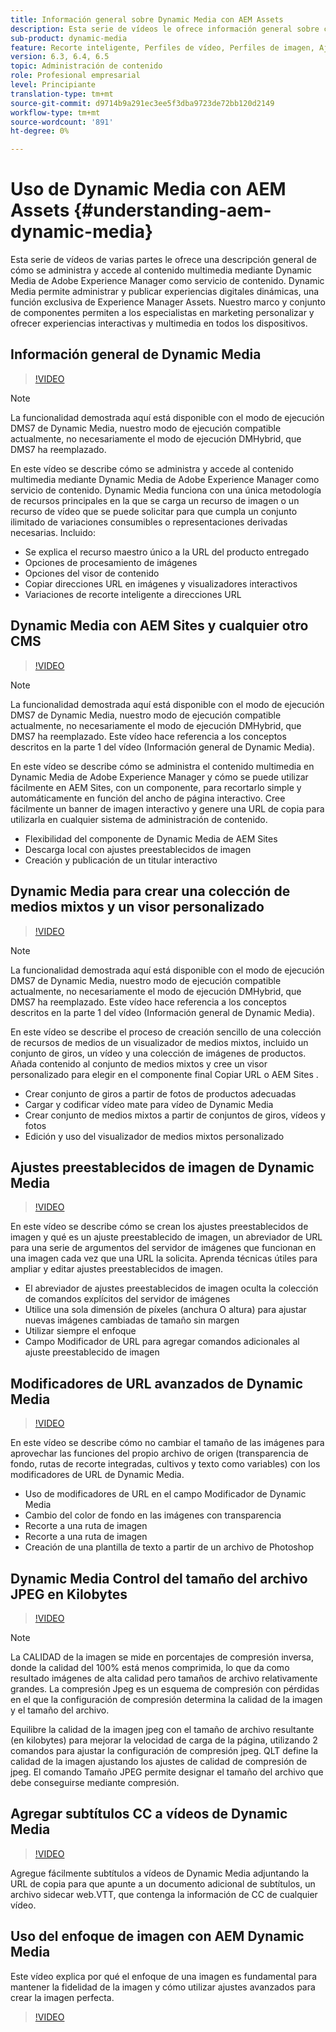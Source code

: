 ```yaml
---
title: Información general sobre Dynamic Media con AEM Assets
description: Esta serie de vídeos le ofrece información general sobre cómo se administra y accede al contenido multimedia mediante Dynamic Media de Adobe Experience Manager como servicio de contenido. Dynamic Media permite administrar y publicar experiencias digitales dinámicas, una función exclusiva de Experience Manager Assets. Nuestro marco y conjunto de componentes permiten a los especialistas en marketing personalizar y ofrecer experiencias interactivas y multimedia en todos los dispositivos.
sub-product: dynamic-media
feature: Recorte inteligente, Perfiles de vídeo, Perfiles de imagen, Ajustes preestablecidos de visor, Vídeo VR 360, Conjuntos de imágenes, Conjuntos de giros
version: 6.3, 6.4, 6.5
topic: Administración de contenido
role: Profesional empresarial
level: Principiante
translation-type: tm+mt
source-git-commit: d9714b9a291ec3ee5f3dba9723de72bb120d2149
workflow-type: tm+mt
source-wordcount: '891'
ht-degree: 0%

---
```



# Uso de Dynamic Media con AEM Assets {#understanding-aem-dynamic-media}

Esta serie de vídeos de varias partes le ofrece una descripción general de cómo se administra y accede al contenido multimedia mediante Dynamic Media de Adobe Experience Manager como servicio de contenido. Dynamic Media permite administrar y publicar experiencias digitales dinámicas, una función exclusiva de Experience Manager Assets. Nuestro marco y conjunto de componentes permiten a los especialistas en marketing personalizar y ofrecer experiencias interactivas y multimedia en todos los dispositivos.

## Información general de Dynamic Media

>[!VIDEO](https://video.tv.adobe.com/v/27144/?quality=9&learn=on)

>[!NOTE]
>
>La funcionalidad demostrada aquí está disponible con el modo de ejecución DMS7 de Dynamic Media, nuestro modo de ejecución compatible actualmente, no necesariamente el modo de ejecución DMHybrid, que DMS7 ha reemplazado.

En este vídeo se describe cómo se administra y accede al contenido multimedia mediante Dynamic Media de Adobe Experience Manager como servicio de contenido. Dynamic Media funciona con una única metodología de recursos principales en la que se carga un recurso de imagen o un recurso de vídeo que se puede solicitar para que cumpla un conjunto ilimitado de variaciones consumibles o representaciones derivadas necesarias. Incluido:

* Se explica el recurso maestro único a la URL del producto entregado
* Opciones de procesamiento de imágenes
* Opciones del visor de contenido
* Copiar direcciones URL en imágenes y visualizadores interactivos
* Variaciones de recorte inteligente a direcciones URL

## Dynamic Media con AEM Sites y cualquier otro CMS

>[!VIDEO](https://video.tv.adobe.com/v/27145/?quality=9&learn=on)

>[!NOTE]
>
>La funcionalidad demostrada aquí está disponible con el modo de ejecución DMS7 de Dynamic Media, nuestro modo de ejecución compatible actualmente, no necesariamente el modo de ejecución DMHybrid, que DMS7 ha reemplazado. Este vídeo hace referencia a los conceptos descritos en la parte 1 del vídeo (Información general de Dynamic Media).

En este vídeo se describe cómo se administra el contenido multimedia en Dynamic Media de Adobe Experience Manager y cómo se puede utilizar fácilmente en AEM Sites, con un componente, para recortarlo simple y automáticamente en función del ancho de página interactivo. Cree fácilmente un banner de imagen interactivo y genere una URL de copia para utilizarla en cualquier sistema de administración de contenido.

* Flexibilidad del componente de Dynamic Media de AEM Sites
* Descarga local con ajustes preestablecidos de imagen
* Creación y publicación de un titular interactivo

## Dynamic Media para crear una colección de medios mixtos y un visor personalizado

>[!VIDEO](https://video.tv.adobe.com/v/27146/?quality=9&learn=on)

>[!NOTE]
>
>La funcionalidad demostrada aquí está disponible con el modo de ejecución DMS7 de Dynamic Media, nuestro modo de ejecución compatible actualmente, no necesariamente el modo de ejecución DMHybrid, que DMS7 ha reemplazado. Este vídeo hace referencia a los conceptos descritos en la parte 1 del vídeo (Información general de Dynamic Media).

En este vídeo se describe el proceso de creación sencillo de una colección de recursos de medios de un visualizador de medios mixtos, incluido un conjunto de giros, un vídeo y una colección de imágenes de productos. Añada contenido al conjunto de medios mixtos y cree un visor personalizado para elegir en el componente final Copiar URL o AEM Sites .

* Crear conjunto de giros a partir de fotos de productos adecuadas
* Cargar y codificar vídeo mate para vídeo de Dynamic Media
* Crear conjunto de medios mixtos a partir de conjuntos de giros, vídeos y fotos
* Edición y uso del visualizador de medios mixtos personalizado

## Ajustes preestablecidos de imagen de Dynamic Media

>[!VIDEO](https://video.tv.adobe.com/v/27320/?quality=9&learn=on)

En este vídeo se describe cómo se crean los ajustes preestablecidos de imagen y qué es un ajuste preestablecido de imagen, un abreviador de URL para una serie de argumentos del servidor de imágenes que funcionan en una imagen cada vez que una URL la solicita. Aprenda técnicas útiles para ampliar y editar ajustes preestablecidos de imagen.

* El abreviador de ajustes preestablecidos de imagen oculta la colección de comandos explícitos del servidor de imágenes
* Utilice una sola dimensión de píxeles (anchura O altura) para ajustar nuevas imágenes cambiadas de tamaño sin margen
* Utilizar siempre el enfoque
* Campo Modificador de URL para agregar comandos adicionales al ajuste preestablecido de imagen

## Modificadores de URL avanzados de Dynamic Media

>[!VIDEO](https://video.tv.adobe.com/v/27319/?quality=9&learn=on)

En este vídeo se describe cómo no cambiar el tamaño de las imágenes para aprovechar las funciones del propio archivo de origen (transparencia de fondo, rutas de recorte integradas, cultivos y texto como variables) con los modificadores de URL de Dynamic Media.

* Uso de modificadores de URL en el campo Modificador de Dynamic Media
* Cambio del color de fondo en las imágenes con transparencia
* Recorte a una ruta de imagen
* Recorte a una ruta de imagen
* Creación de una plantilla de texto a partir de un archivo de Photoshop

## Dynamic Media Control del tamaño del archivo JPEG en Kilobytes

>[!VIDEO](https://video.tv.adobe.com/v/27404/?quality=9&learn=on)


>[!NOTE]
>
>La CALIDAD de la imagen se mide en porcentajes de compresión inversa, donde la calidad del 100% está menos comprimida, lo que da como resultado imágenes de alta calidad pero tamaños de archivo relativamente grandes. La compresión Jpeg es un esquema de compresión con pérdidas en el que la configuración de compresión determina la calidad de la imagen y el tamaño del archivo.

Equilibre la calidad de la imagen jpeg con el tamaño de archivo resultante (en kilobytes) para mejorar la velocidad de carga de la página, utilizando 2 comandos para ajustar la configuración de compresión jpeg. QLT define la calidad de la imagen ajustando los ajustes de calidad de compresión de jpeg. El comando Tamaño JPEG permite designar el tamaño del archivo que debe conseguirse mediante compresión.

## Agregar subtítulos CC a vídeos de Dynamic Media

>[!VIDEO](https://video.tv.adobe.com/v/28074/?quality=9&learn=on)

Agregue fácilmente subtítulos a vídeos de Dynamic Media adjuntando la URL de copia para que apunte a un documento adicional de subtítulos, un archivo sidecar web.VTT, que contenga la información de CC de cualquier vídeo.

## Uso del enfoque de imagen con AEM Dynamic Media

Este vídeo explica por qué el enfoque de una imagen es fundamental para mantener la fidelidad de la imagen y cómo utilizar ajustes avanzados para crear la imagen perfecta.

>[!VIDEO](https://demos-pub.assetsadobe.com/etc/dam/viewers/s7viewers/html5/VideoViewer.html?asset=%2Fcontent%2Fdam%2Fdm-public-facing-upgrade-portal-video%2F04_DynamicImagery_AdvancedSettings_071917_BH.mp4&amp;config=/etc/dam/presets/viewer/Video_social&amp;serverUrl=https%3A%2F%2Fadobedemo62-h.assetsadobe.com%2Fis%2Fimage%2F&amp;contenturl=%2F&amp;config2=/etc/dam/presets/analytics&amp;videoserverurl=https://gateway-na.assetsadobe.com/DMGateway/public/demoCo&amp;posterimage=/content/dam/dm-public-facing-upgrade-portal-video/04_DynamicImagery_AdvancedSettings_071917_BH.mp4)
